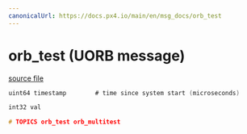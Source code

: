 ```yaml
---
canonicalUrl: https://docs.px4.io/main/en/msg_docs/orb_test
---
```


# orb_test (UORB message)



[source file](https://github.com/PX4/PX4-Autopilot/blob/release/1.13/msg/orb_test.msg)

```c
uint64 timestamp		# time since system start (microseconds)

int32 val

# TOPICS orb_test orb_multitest

```
